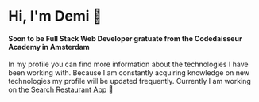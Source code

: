# Hi, I'm Demi :wave:

#### Soon to be Full Stack Web Developer gratuate from the Codedaisseur Academy in Amsterdam 

In my profile you can find more information about the technologies I have been working with. Because I am constantly acquiring knowledge on new technologies my profile will be updated frequently. Currently I am working on [the Search Restaurant App](https://5f2800cb5912f500075e6178--infallible-nightingale-c43c6d.netlify.app/) :fork_and_knife:

<!--
**demi-werkzam/demi-werkzam** is a ✨ _special_ ✨ repository because its `README.md` (this file) appears on your GitHub profile.

Here are some ideas to get you started:

- 🔭 I’m currently working on ...
- 🌱 I’m currently learning ...
- 👯 I’m looking to collaborate on ...
- 🤔 I’m looking for help with ...
- 💬 Ask me about ...
- 📫 How to reach me: ...
- 😄 Pronouns: ...
- ⚡ Fun fact: ...
-->
